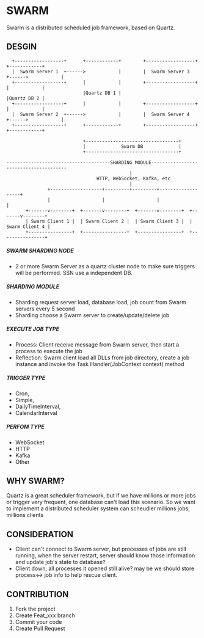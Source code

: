 # SWARM

Swarm is a distributed scheduled job framework, based on Quartz.

## DESGIN

```
  +------------------+      +------------+        +------------------+      +------------+ 
  |  Swarm Server 1  +------>            |        |  Swarm Server 3  +------>            |
  +------------------+      |            |        +------------------+      |            | 
                            |Quartz DB 1 |                                  |Quartz DB 2 |
  +------------------+      |            |        +------------------+      |            |
  |  Swarm Server 2  +------>            |        |  Swarm Server 4  +------>            |
  +------------------+      +------------+        +------------------+      +------------+

                            +----------------------------------+
                            |             Swarm DB             |
                            +----------------------------------+

--------------------------------------SHARDING MODULE---------------------------------------
                                             |
                                 HTTP, WebSocket, Kafka, etc
                                             |
               +-------------------+---------+---------+-------------------+
               |                   |                   |                   | 
       +-------v--------+  +-------v--------+  +-------v--------+  +-------v--------+
       | Swarm Client 1 |  | Swarm Client 2 |  | Swarm Client 3 |  | Swarm Client 4 |
       +----------------+  +----------------+  +----------------+  +----------------+

 ```
 ##### SWARM SHARDING NODE

+ 2 or more Swarm Server as a quartz cluster node to make sure triggers will be performed. SSN use a independent DB.

 ##### SHARDING MODULE

+ Sharding request server load, database load, job count from Swarm servers every 5 second
+ Sharding choose a Swarm server to create/update/delete job

 ##### EXECUTE JOB TYPE

 + Process: Client receive message from Swarm server, then start a process to execute the job 
 + Reflection: Swarm client load all DLLs from job directory, create a job instance and invoke the Task Handler(JobContext context) method

 ##### TRIGGER TYPE

+ Cron,
+ Simple,
+ DailyTimeInterval,
+ CalendarInterval

##### PERFOM TYPE

+ WebSocket
+ HTTP
+ Kafka
+ Other

## WHY SWARM?

Quartz is a great scheduler framework, but if we have millions or more jobs or trigger very frequent, one database can't load this scenario. So we want to implement a distributed scheduler system can scheudler millions jobs, millions clients

## CONSIDERATION

+ Client can't connect to Swarm server, but processes of jobs are still running, when the server restart, server should know those information and update job's state to database?
+ Client down, all processes it opened still alive?  may be we should store process<-> job info to help rescue client.

## CONTRIBUTION

1. Fork the project
2. Create Feat_xxx branch
3. Commit your code
4. Create Pull Request